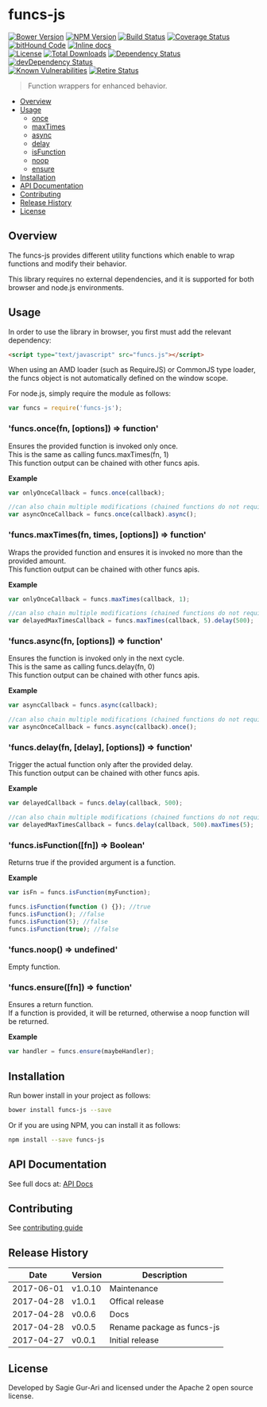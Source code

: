 # funcs-js

[![Bower Version](https://img.shields.io/bower/v/funcs-js.svg?style=flat)](https://github.com/sagiegurari/funcs-js/releases) [![NPM Version](http://img.shields.io/npm/v/funcs-js.svg?style=flat)](https://www.npmjs.org/package/funcs-js) [![Build Status](https://travis-ci.org/sagiegurari/funcs-js.svg)](http://travis-ci.org/sagiegurari/funcs-js) [![Coverage Status](https://coveralls.io/repos/sagiegurari/funcs-js/badge.svg)](https://coveralls.io/r/sagiegurari/funcs-js) [![bitHound Code](https://www.bithound.io/github/sagiegurari/funcs-js/badges/code.svg)](https://www.bithound.io/github/sagiegurari/funcs-js) [![Inline docs](http://inch-ci.org/github/sagiegurari/funcs-js.svg?branch=master)](http://inch-ci.org/github/sagiegurari/funcs-js)<br>
[![License](https://img.shields.io/npm/l/funcs-js.svg?style=flat)](https://github.com/sagiegurari/funcs-js/blob/master/LICENSE) [![Total Downloads](https://img.shields.io/npm/dt/funcs-js.svg?style=flat)](https://www.npmjs.org/package/funcs-js) [![Dependency Status](https://david-dm.org/sagiegurari/funcs-js.svg)](https://david-dm.org/sagiegurari/funcs-js) [![devDependency Status](https://david-dm.org/sagiegurari/funcs-js/dev-status.svg)](https://david-dm.org/sagiegurari/funcs-js?type=dev)<br>
[![Known Vulnerabilities](https://snyk.io/test/github/sagiegurari/funcs-js/badge.svg)](https://snyk.io/test/github/sagiegurari/funcs-js) [![Retire Status](http://retire.insecurity.today/api/image?uri=https://raw.githubusercontent.com/sagiegurari/funcs-js/master/package.json)](http://retire.insecurity.today/api/image?uri=https://raw.githubusercontent.com/sagiegurari/funcs-js/master/package.json)

> Function wrappers for enhanced behavior.

* [Overview](#overview)
* [Usage](#usage)
  * [once](#usage-once)
  * [maxTimes](#usage-maxTimes)
  * [async](#usage-async)
  * [delay](#usage-delay)
  * [isFunction](#usage-isFunction)
  * [noop](#usage-noop)
  * [ensure](#usage-ensure)
* [Installation](#installation)
* [API Documentation](docs/api.md)
* [Contributing](.github/CONTRIBUTING.md)
* [Release History](#history)
* [License](#license)

<a name="overview"></a>
## Overview
The funcs-js provides different utility functions which enable to wrap functions and modify their behavior.

This library requires no external dependencies, and it is supported for both browser and node.js environments.

<a name="usage"></a>
## Usage
In order to use the library in browser, you first must add the relevant dependency:

```html
<script type="text/javascript" src="funcs.js"></script>
```

When using an AMD loader (such as RequireJS) or CommonJS type loader, the funcs object is not automatically defined on the window scope.

For node.js, simply require the module as follows:

````js
var funcs = require('funcs-js');
````

<a name="usage-once"></a>
<!-- markdownlint-disable MD009 MD031 MD036 -->
### 'funcs.once(fn, [options]) ⇒ function'
Ensures the provided function is invoked only once.<br>
This is the same as calling funcs.maxTimes(fn, 1)<br>
This function output can be chained with other funcs apis.

**Example**  
````js
var onlyOnceCallback = funcs.once(callback);

//can also chain multiple modifications (chained functions do not require original function as argument)
var asyncOnceCallback = funcs.once(callback).async();
````
<!-- markdownlint-enable MD009 MD031 MD036 -->

<a name="usage-maxTimes"></a>
<!-- markdownlint-disable MD009 MD031 MD036 -->
### 'funcs.maxTimes(fn, times, [options]) ⇒ function'
Wraps the provided function and ensures it is invoked no more than the provided amount.<br>
This function output can be chained with other funcs apis.

**Example**  
````js
var onlyOnceCallback = funcs.maxTimes(callback, 1);

//can also chain multiple modifications (chained functions do not require original function as argument)
var delayedMaxTimesCallback = funcs.maxTimes(callback, 5).delay(500);
````
<!-- markdownlint-enable MD009 MD031 MD036 -->

<a name="usage-async"></a>
<!-- markdownlint-disable MD009 MD031 MD036 -->
### 'funcs.async(fn, [options]) ⇒ function'
Ensures the function is invoked only in the next cycle.<br>
This is the same as calling funcs.delay(fn, 0)<br>
This function output can be chained with other funcs apis.

**Example**  
````js
var asyncCallback = funcs.async(callback);

//can also chain multiple modifications (chained functions do not require original function as argument)
var asyncOnceCallback = funcs.async(callback).once();
````
<!-- markdownlint-enable MD009 MD031 MD036 -->

<a name="usage-delay"></a>
<!-- markdownlint-disable MD009 MD031 MD036 -->
### 'funcs.delay(fn, [delay], [options]) ⇒ function'
Trigger the actual function only after the provided delay.<br>
This function output can be chained with other funcs apis.

**Example**  
````js
var delayedCallback = funcs.delay(callback, 500);

//can also chain multiple modifications (chained functions do not require original function as argument)
var delayedMaxTimesCallback = funcs.delay(callback, 500).maxTimes(5);
````
<!-- markdownlint-enable MD009 MD031 MD036 -->

<a name="usage-isFunction"></a>
<!-- markdownlint-disable MD009 MD031 MD036 -->
### 'funcs.isFunction([fn]) ⇒ Boolean'
Returns true if the provided argument is a function.

**Example**  
````js
var isFn = funcs.isFunction(myFunction);

funcs.isFunction(function () {}); //true
funcs.isFunction(); //false
funcs.isFunction(5); //false
funcs.isFunction(true); //false
````
<!-- markdownlint-enable MD009 MD031 MD036 -->

<a name="usage-noop"></a>
<!-- markdownlint-disable MD009 MD031 MD036 -->
### 'funcs.noop() ⇒ undefined'
Empty function.

<!-- markdownlint-enable MD009 MD031 MD036 -->

<a name="usage-ensure"></a>
<!-- markdownlint-disable MD009 MD031 MD036 -->
### 'funcs.ensure([fn]) ⇒ function'
Ensures a return function.<br>
If a function is provided, it will be returned, otherwise a noop function will be returned.

**Example**  
````js
var handler = funcs.ensure(maybeHandler);
````
<!-- markdownlint-enable MD009 MD031 MD036 -->

<a name="installation"></a>
## Installation
Run bower install in your project as follows:

```sh
bower install funcs-js --save
```

Or if you are using NPM, you can install it as follows:

```sh
npm install --save funcs-js
```

## API Documentation
See full docs at: [API Docs](docs/api.md)

## Contributing
See [contributing guide](.github/CONTRIBUTING.md)

<a name="history"></a>
## Release History

| Date        | Version | Description |
| ----------- | ------- | ----------- |
| 2017-06-01  | v1.0.10 | Maintenance |
| 2017-04-28  | v1.0.1  | Offical release |
| 2017-04-28  | v0.0.6  | Docs |
| 2017-04-28  | v0.0.5  | Rename package as funcs-js |
| 2017-04-27  | v0.0.1  | Initial release |

<a name="license"></a>
## License
Developed by Sagie Gur-Ari and licensed under the Apache 2 open source license.
